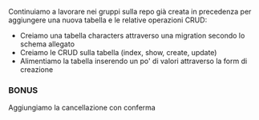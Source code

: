 Continuiamo a lavorare nei gruppi sulla repo già creata in precedenza per aggiungere una nuova tabella e le relative operazioni CRUD:

-   Creiamo una tabella characters attraverso una migration secondo lo schema allegato
-   Creiamo le CRUD sulla tabella (index, show, create, update)
-   Alimentiamo la tabella inserendo un po' di valori attraverso la form di creazione

### BONUS

Aggiungiamo la cancellazione con conferma
